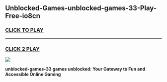 
## Unblocked-Games-unblocked-games-33-Play-Free-io8cn
<h3>
<a href="https://premium76.site?title=unblocked-games-33&ref=21A">CLICK TO PLAY</a></h3>
<hr>

<h3>
<a href="https://premium76.site?title=unblocked-games-33&ref=21A">CLICK 2 PLAY</a>
  
</h3>

<a href="https://premium76.site?title=unblocked-games-33&ref=21A"><img src="https://clearcache.store/games.png"></a>


**unblocked-games-33 games unblocked: Your Gateway to Fun and Accessible Online Gaming**
